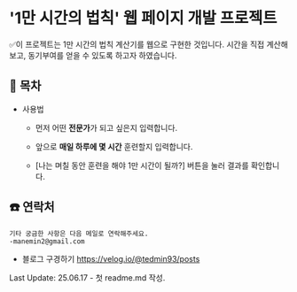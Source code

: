 # '1만 시간의 법칙' 웹 페이지 개발 프로젝트

✅이 프로젝트는 1만 시간의 법칙 계산기를 웹으로 구현한 것입니다. 시간을 직접 계산해보고, 동기부여를 얻을 수 있도록 하고자 하였습니다.

## 📖 목차

- 사용법

  - 먼저 어떤 **전문가**가 되고 싶은지 입력합니다.

  - 앞으로 **매일 하루에 몇 시간** 훈련할지 입력합니다.

  - [나는 며칠 동안 훈련을 해야 1만 시간이 될까?] 버튼을 눌러 결과를 확인합니다.

## ☎️ 연락처

    기타 궁금한 사항은 다음 메일로 연락해주세요.
    -manemin2@gmail.com

- 블로그 구경하기
  <https://velog.io/@tedmin93/posts>

Last Update: 25.06.17 - 첫 readme.md 작성.

